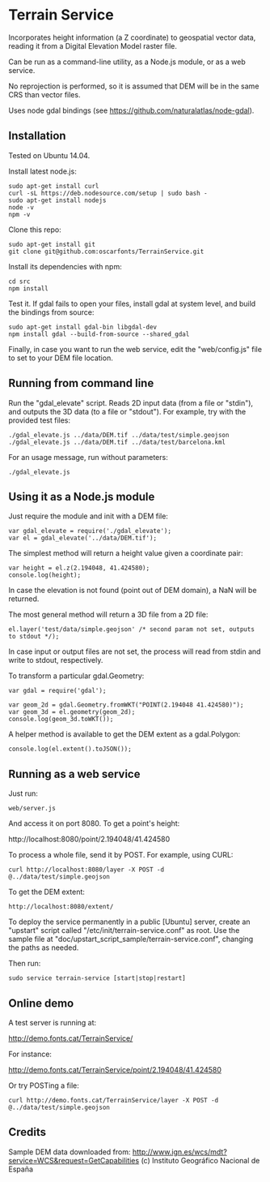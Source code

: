 Terrain Service
===============

Incorporates height information (a Z coordinate) to geospatial vector data, reading it from a Digital Elevation Model raster file.

Can be run as a command-line utility, as a Node.js module, or as a web service.

No reprojection is performed, so it is assumed that DEM will be in the same CRS than vector files.

Uses node gdal bindings (see https://github.com/naturalatlas/node-gdal).


Installation
------------

Tested on Ubuntu 14.04.

Install latest node.js:

    sudo apt-get install curl
    curl -sL https://deb.nodesource.com/setup | sudo bash -
    sudo apt-get install nodejs
    node -v
    npm -v

Clone this repo:

    sudo apt-get install git
    git clone git@github.com:oscarfonts/TerrainService.git

Install its dependencies with npm:

    cd src
    npm install

Test it. If gdal fails to open your files, install gdal at system level, and build the bindings from source:

    sudo apt-get install gdal-bin libgdal-dev
    npm install gdal --build-from-source --shared_gdal

Finally, in case you want to run the web service, edit the "web/config.js" file to set to your DEM file location.


Running from command line
-------------------------

Run the "gdal_elevate" script. Reads 2D input data (from a file or "stdin"), and outputs the 3D data (to a file or "stdout"). For example, try with the provided test files:

    ./gdal_elevate.js ../data/DEM.tif ../data/test/simple.geojson
    ./gdal_elevate.js ../data/DEM.tif ../data/test/barcelona.kml


For an usage message, run without parameters:

    ./gdal_elevate.js


Using it as a Node.js module
----------------------------

Just require the module and init with a DEM file:

    var gdal_elevate = require('./gdal_elevate');
    var el = gdal_elevate('../data/DEM.tif');

The simplest method will return a height value given a coordinate pair:

    var height = el.z(2.194048, 41.424580);
    console.log(height);

In case the elevation is not found (point out of DEM domain), a NaN will be returned.

The most general method will return a 3D file from a 2D file:

    el.layer('test/data/simple.geojson' /* second param not set, outputs to stdout */);

In case input or output files are not set, the process will read from stdin and write to stdout, respectively.

To transform a particular gdal.Geometry:

    var gdal = require('gdal');

    var geom_2d = gdal.Geometry.fromWKT("POINT(2.194048 41.424580)");
    var geom_3d = el.geometry(geom_2d);
    console.log(geom_3d.toWKT());

A helper method is available to get the DEM extent as a gdal.Polygon:

    console.log(el.extent().toJSON());



Running as a web service
------------------------

Just run:

    web/server.js

And access it on port 8080. To get a point's height:

   http://localhost:8080/point/2.194048/41.424580

To process a whole file, send it by POST. For example, using CURL:

    curl http://localhost:8080/layer -X POST -d @../data/test/simple.geojson

To get the DEM extent:

    http://localhost:8080/extent/

To deploy the service permanently in a public [Ubuntu] server, create an "upstart" script called "/etc/init/terrain-service.conf" as root. Use the sample file at "doc/upstart_script_sample/terrain-service.conf", changing the paths as needed.

Then run:

    sudo service terrain-service [start|stop|restart]


Online demo
-----------

A test server is running at:

   http://demo.fonts.cat/TerrainService/

For instance:

   http://demo.fonts.cat/TerrainService/point/2.194048/41.424580
   
Or try POSTing a file:

    curl http://demo.fonts.cat/TerrainService/layer -X POST -d @../data/test/simple.geojson


Credits
-------

Sample DEM data downloaded from:
http://www.ign.es/wcs/mdt?service=WCS&request=GetCapabilities
(c) Instituto Geográfico Nacional de España
